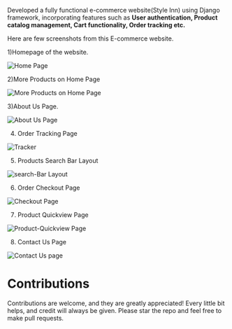 Developed a fully functional e-commerce website(Style Inn) using Django framework, incorporating features such as **User authentication, Product catalog management, Cart functionality, Order tracking etc.**

Here are few screenshots from this E-commerce website.

1)Homepage of the website.

![Home Page](https://github.com/sayyam44/My-Awesome-Cart/assets/96288976/d31228ec-1929-4f0e-abed-8ed39fd36905)

2)More Products on Home Page

![More Products on Home Page](https://github.com/sayyam44/My-Awesome-Cart/assets/96288976/c59737c3-8eb0-4eec-80dd-287843ff0116)

3)About Us Page.

![About Us Page](https://github.com/sayyam44/My-Awesome-Cart/assets/96288976/2798db80-88cf-4598-b439-34a4e1790dbc)

4) Order Tracking Page

![Tracker](https://github.com/sayyam44/My-Awesome-Cart/assets/96288976/3d4913a7-24ce-4b16-87b4-de5ff1c315ee)

5) Products Search Bar Layout

![search-Bar Layout](https://github.com/sayyam44/My-Awesome-Cart/assets/96288976/0a40146b-a079-4dd6-bb0a-57760d7b1f8a)

6) Order Checkout Page

![Checkout Page](https://github.com/sayyam44/My-Awesome-Cart/assets/96288976/9726c941-c2b1-472f-bbcd-6c91c08716ad)

7) Product Quickview Page

![Product-Quickview Page](https://github.com/sayyam44/My-Awesome-Cart/assets/96288976/b231e13e-50f5-4a0d-ac84-760bc5eb9cab)

8) Contact Us Page

![Contact Us page](https://github.com/sayyam44/My-Awesome-Cart/assets/96288976/4a155d02-6016-47a8-9fdd-f8b20b7129a2)

# Contributions 
Contributions are welcome, and they are greatly appreciated! Every little bit helps, and credit will always be given.
Please star the repo and feel free to make pull requests.
